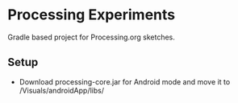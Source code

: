 # Processing Experiments
Gradle based project for Processing.org sketches. 

## Setup
* Download processing-core.jar for Android mode and move it to /Visuals/androidApp/libs/